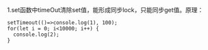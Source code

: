 1.set函数中timeOut清除set值，能形成同步lock，只能同步get值。原理：  
```
setTimeout(()=>console.log(1), 100);
for(let i = 0; i<10000; i++) {
  console.log(2);
}
```

